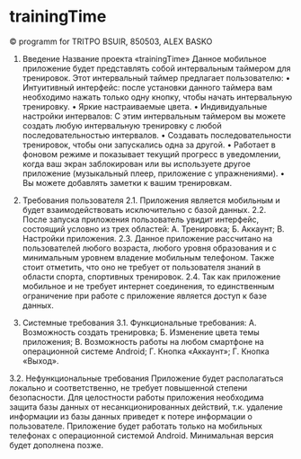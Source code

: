 # trainingTime
 © programm for TRITPO BSUIR, 850503, ALEX BASKO

1.	Введение
Название проекта «trainingTime»
Данное мобильное приложение будет представлять собой интервальным таймером для тренировок. Этот интервальный таймер предлагает пользователю:
•	Интуитивный интерфейс: после установки данного таймера вам необходимо нажать только одну кнопку, чтобы начать интервальную тренировку.
•	Яркие настраиваемые цвета.
•	Индивидуальные настройки интервалов: С этим интервальным таймером вы можете создать любую интервальную тренировку с любой последовательностью интервалов.
•	Создавать последовательности тренировок, чтобы они запускались одна за другой.
•	Работает в фоновом режиме и показывает текущий прогресс в уведомлении, когда ваш экран заблокирован или вы используете другое приложение (музыкальный плеер, приложение с упражнениями).
•	Вы можете добавлять заметки к вашим тренировкам.

2.	Требования пользователя
2.1.	 Приложения является мобильным и будет взаимодействовать исключительно с базой данных.
2.2.	 После запуска приложения пользователь увидит интерфейс, состоящий условно из трех областей:
А. Тренировка;
Б. Аккаунт;
В. Настройки приложения.
	2.3. Данное приложение рассчитано на пользователей любого возраста, любого уровня образования и с минимальным уровнем владение мобильным телефоном. Также стоит отметить, что оно не требует от пользователя знаний в области спорта, спортивных тренировок.
	2.4. Так как приложение мобильное и не требует интернет соединения, то единственным ограничение при работе с приложение является доступ к базе данных.

3.	Системные требования
3.1.	 Функциональные требования:
А. Возможность создать тренировка;
Б. Изменение цвета темы приложения;
В. Возможность работы на любом смартфоне на операционной системе Android;
Г. Кнопка «Аккаунт»;
Г. Кнопка «Выход».

3.2.	 Нефункциональные требования
Приложение будет располагаться локально и соответственно, не требует повышенной степени безопасности. Для целостности работы приложения необходима защита базы данных от несанкционированных действий, т.к. удаление информации из базы данных приведет к потере информации о пользователе. 
Приложение будет работать только на мобильных телефонах с операционной системой Android. Минимальная версия будет дополнена позже. 
